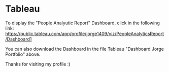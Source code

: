 # Tableau
To display the "People Analyutic Report" Dashboard, click in the following link:
https://public.tableau.com/app/profile/jorge1409/viz/PeopleAnalyticsReport/Dashboard1

You can also download the Dashboard in the file Tableau "Dashboard Jorge Portfolio" above. 

Thanks for visiting my profile :)
